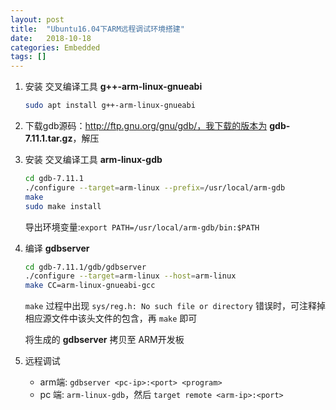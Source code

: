 ```yaml
---
layout: post
title:  "Ubuntu16.04下ARM远程调试环境搭建"
date:   2018-10-18
categories: Embedded
tags: []
---
```


1. 安装 交叉编译工具 **g++-arm-linux-gnueabi**

   ```sh
   sudo apt install g++-arm-linux-gnueabi
   ```

2. 下载gdb源码：http://ftp.gnu.org/gnu/gdb/，我下载的版本为 **gdb-7.11.1.tar.gz**，解压

3. 安装 交叉编译工具 **arm-linux-gdb**

   ```sh
   cd gdb-7.11.1
   ./configure --target=arm-linux --prefix=/usr/local/arm-gdb
   make
   sudo make install
   ```

   导出环境变量:`export PATH=/usr/local/arm-gdb/bin:$PATH`

4. 编译 **gdbserver**

   ```bash
   cd gdb-7.11.1/gdb/gdbserver
   ./configure --target=arm-linux --host=arm-linux
   make CC=arm-linux-gnueabi-gcc
   ```

   `make` 过程中出现 `sys/reg.h: No such file or directory` 错误时，可注释掉相应源文件中该头文件的包含，再 `make` 即可

   将生成的 **gdbserver** 拷贝至 ARM开发板

5. 远程调试

   * arm端: `gdbserver <pc-ip>:<port> <program>`
   * pc 端: `arm-linux-gdb`，然后 `target remote <arm-ip>:<port>`
